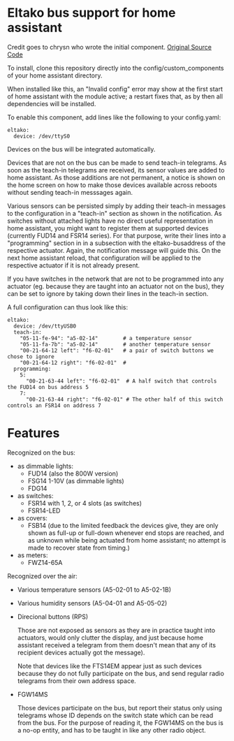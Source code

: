 Eltako bus support for home assistant
=====================================

Credit goes to chrysn who wrote the initial component.
[Original Source Code](https://gitlab.com/chrysn/home-assistant-eltako/-/blob/master/README.md)

To install, clone this repository directly into the config/custom_components of your
home assistant directory.

When installed like this, an "Invalid config" error may show at the first start
of home assistant with the module active; a restart fixes that, as by then all
dependencies will be installed.

To enable this component, add lines like the following to your config.yaml:

~~~~~~~~
eltako:
  device: /dev/ttyS0
~~~~~~~~

Devices on the bus will be integrated automatically.

Devices that are not on the bus can be made to send teach-in telegrams. As soon
as the teach-in telegrams are received, its sensor values are added to home
assistant. As those additions are not permanent, a notice is shown on the home
screen on how to make those devices available across reboots without sending
teach-in messsages again.

Various sensors can be persisted simply by adding their teach-in messages to
the configuration in a "teach-in" section as shown in the notification. As
switches without attached lights have no direct useful representation in home
assistant, you might want to register them at supported devices (currently
FUD14 and FSR14 series). For that purpose, write their lines into a
"programming" section in in a subsection with the eltako-busaddress of the
respective actuator. Again, the notification message will guide this. On the
next home assistant reload, that configuration will be applied to the
respective actuator if it is not already present.

If you have switches in the network that are not to be programmed into any
actuator (eg. because they are taught into an actuator not on the bus), they
can be set to ignore by taking down their lines in the teach-in section.

A full configuration can thus look like this:

~~~~~~~~
eltako:
  device: /dev/ttyUSB0
  teach-in:
    "05-11-fe-94": "a5-02-14"        # a temperature sensor
    "05-11-fa-7b": "a5-02-14"        # another temperature sensor
    "00-21-64-12 left": "f6-02-01"   # a pair of switch buttons we chose to ignore
    "00-21-64-12 right": "f6-02-01"  #
  programming:
    5:
      "00-21-63-44 left": "f6-02-01"  # A half switch that controls the FUD14 on bus address 5
    7:
      "00-21-63-44 right": "f6-02-01" # The other half of this switch controls an FSR14 on address 7
~~~~~~~~

Features
========

Recognized on the bus:

* as dimmable lights:
  * FUD14 (also the 800W version)
  * FSG14 1-10V (as dimmable lights)
  * FDG14
* as switches:
  * FSR14 with 1, 2, or 4 slots (as switches)
  * FSR14-LED
* as covers:
  * FSB14 (due to the limited feedback the devices give, they are only shown as
    full-up or full-down whenever end stops are reached, and as unknown while
    being actuated from home assistant; no attempt is made to recover state
    from timing.)
* as meters:
  * FWZ14-65A

Recognized over the air:

* Various temperature sensors (A5-02-01 to A5-02-1B)
* Various humidity sensors (A5-04-01 and A5-05-02)
* Direcional buttons (RPS)

  Those are not exposed as sensors as they are in practice taught into actuators, would only clutter the display, and just because home assistant received a telegram from them doesn't mean that any of its recipient devices actually got the message).

  Note that devices like the FTS14EM appear just as such devices because they do not fully participate on the bus, and send regular radio telegrams from their own address space.

* FGW14MS

  Those devices participate on the bus, but report their status only using telegrams whose ID depends on the switch state which can be read from the bus. For the purpose of reading it, the FGW14MS on the bus is a no-op entity, and has to be taught in like any other radio object.
